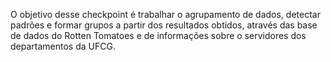 O objetivo desse checkpoint é trabalhar o agrupamento de dados, detectar padrões e formar grupos a partir dos resultados obtidos, através das base de dados do Rotten Tomatoes e de informações sobre o servidores dos departamentos da UFCG.
